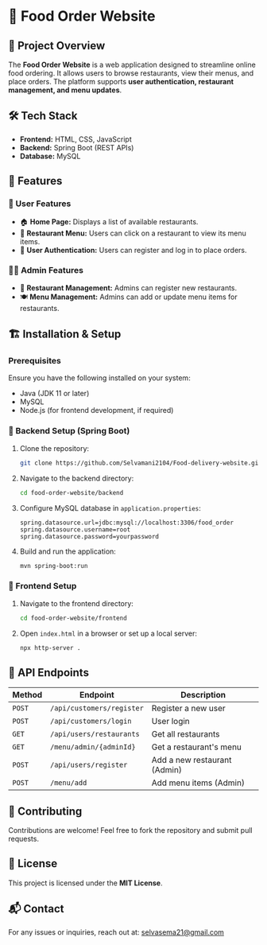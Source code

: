 # 🍔 Food Order Website

## 📌 Project Overview
The **Food Order Website** is a web application designed to streamline online food ordering. It allows users to browse restaurants, view their menus, and place orders. The platform supports **user authentication, restaurant management, and menu updates**.

## 🛠️ Tech Stack
- **Frontend:** HTML, CSS, JavaScript
- **Backend:** Spring Boot (REST APIs)
- **Database:** MySQL

## 🚀 Features

### 👤 User Features
- 🏠 **Home Page:** Displays a list of available restaurants.
- 📜 **Restaurant Menu:** Users can click on a restaurant to view its menu items.
- 🔐 **User Authentication:** Users can register and log in to place orders.

### 👨‍💼 Admin Features
- 🏢 **Restaurant Management:** Admins can register new restaurants.
- 🍽️ **Menu Management:** Admins can add or update menu items for restaurants.

## 🏗️ Installation & Setup

### Prerequisites
Ensure you have the following installed on your system:
- Java (JDK 11 or later)
- MySQL
- Node.js (for frontend development, if required)

### 🔹 Backend Setup (Spring Boot)
1. Clone the repository:
   ```bash
   git clone https://github.com/Selvamani2104/Food-delivery-website.git
   ```
2. Navigate to the backend directory:
   ```bash
   cd food-order-website/backend
   ```
3. Configure MySQL database in `application.properties`:
   ```properties
   spring.datasource.url=jdbc:mysql://localhost:3306/food_order
   spring.datasource.username=root
   spring.datasource.password=yourpassword
   ```
4. Build and run the application:
   ```bash
   mvn spring-boot:run
   ```

### 🔹 Frontend Setup
1. Navigate to the frontend directory:
   ```bash
   cd food-order-website/frontend
   ```
2. Open `index.html` in a browser or set up a local server:
   ```bash
   npx http-server .
   ```

## 📝 API Endpoints
| Method | Endpoint | Description |
|--------|----------|-------------|
| `POST` | `/api/customers/register` | Register a new user |
| `POST` | `/api/customers/login` | User login |
| `GET`  | `/api/users/restaurants` | Get all restaurants |
| `GET`  | `/menu/admin/{adminId}` | Get a restaurant's menu |
| `POST` | `/api/users/register` | Add a new restaurant (Admin) |
| `POST` | `/menu/add` | Add menu items (Admin) |

## 🤝 Contributing
Contributions are welcome! Feel free to fork the repository and submit pull requests.

## 📜 License
This project is licensed under the **MIT License**.

## 📬 Contact
For any issues or inquiries, reach out at: [selvasema21@gmail.com](mailto:selvasema21@gmail.com)
